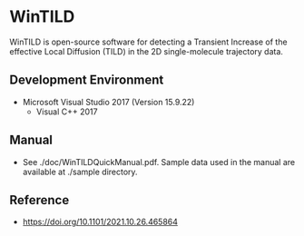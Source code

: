 # WinTILD

WinTILD is open-source software for detecting a Transient Increase of the effective Local Diffusion (TILD) in the 2D single-molecule trajectory data.

## Development Environment

- Microsoft Visual Studio 2017 (Version 15.9.22)
  - Visual C++ 2017 

## Manual

- See ./doc/WinTILDQuickManual.pdf. Sample data used in the manual are available at ./sample directory.

## Reference

- https://doi.org/10.1101/2021.10.26.465864
